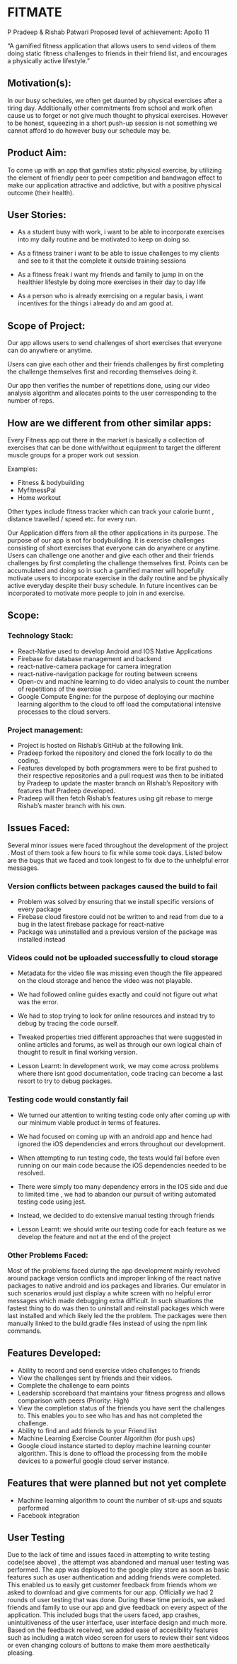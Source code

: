 # FITMATE
P Pradeep & Rishab Patwari
Proposed level of achievement:  Apollo 11

“A gamified fitness application that allows users to send videos of them doing static fitness challenges to friends in their friend list, and encourages a physically active lifestyle.”

## Motivation(s):
In our busy schedules, we often get daunted by physical exercises after a tiring day. Additionally other commitments from school and work often cause us to forget or not give much thought to physical exercises. However to be honest, squeezing in a short push-up session is not something we cannot afford to do however busy our schedule may be. 

## Product Aim:
To come up with an app that gamifies static physical exercise, by utilizing the element of friendly peer to peer competition and bandwagon effect to make our application attractive and addictive, but with a positive physical outcome (their health).

## User Stories:
- As a student busy with work, i want to be able to incorporate exercises into my daily routine and be motivated to keep on doing so.

- As a fitness trainer i want to be able to issue challenges to my clients and see to it that the complete it outside training sessions

- As a fitness freak i want my friends and family to jump in on the healthier lifestyle by doing more exercises  in their day to day life

- As a person who is already exercising on a regular basis, i want incentives for the things i already do and am good at.

## Scope of Project:
Our app allows users to send challenges of short exercises that everyone can do anywhere or anytime. 

Users can give each other and their friends challenges by first completing the challenge themselves first and recording themselves doing it.

Our app then verifies the number of repetitions done, using our video analysis algorithm and allocates points to the user corresponding to the number of reps.
 

## How are we different from other similar apps:
Every Fitness app out there in the market is basically a collection of exercises that can be done with/without equipment to target the different muscle groups for a proper work out session. 

Examples:
- Fitness & bodybuilding
- MyfitnessPal
- Home workout

Other types include fitness tracker which can track your calorie burnt , distance travelled / speed etc. for every run.

Our Application differs from all the other applications in its purpose. The purpose of our app is not for bodybuilding. It is exercise challenges consisting of short exercises that everyone can do anywhere or anytime. Users can challenge one another and give each other and their friends challenges by first completing the challenge themselves first. Points can be accumulated and doing so in such a gamified manner will hopefully motivate users to incorporate exercise in the daily routine and be physically active everyday despite their busy schedule. In future incentives can be incorporated to motivate more people to join in and exercise.


## Scope:
### Technology Stack:
- React-Native used to develop Android and IOS Native Applications
- Firebase for database management and backend
- react-native-camera package for camera integration
- react-native-navigation package for routing between screens
- Open-cv and machine learning to do video analysis to count the number of repetitions of the exercise
- Google Compute Engine: for the purpose of deploying our machine learning algorithm to the cloud to off load the computational intensive processes to the cloud servers.

### Project management:

- Project is hosted on Rishab’s GitHub at the following link. 
- Pradeep forked the repository and cloned the fork locally to do the coding. 
- Features developed by both programmers were to be first pushed to their respective repositories and a pull request was then to be initiated by Pradeep to update the master branch on RIshab’s Repository with features that Pradeep developed. 
- Pradeep will then fetch Rishab’s features using git rebase to merge Rishab’s master branch with his own. 


## Issues Faced:
Several minor issues were faced throughout the development of the project . Most of them took a few hours to fix while some took days. Listed below are the bugs that we faced and took longest to fix due to the unhelpful error messages.

### Version conflicts between packages caused the build to fail
- Problem was solved by ensuring that we install specific versions of every package 
- Firebase cloud firestore could not be written to and read from due to a bug in the latest firebase package for react-native
- Package was uninstalled and a previous version of the package was installed instead


### Videos could not be uploaded successfully to cloud storage 
- Metadata for the video file was missing even though the file appeared on the cloud storage and hence the video was not playable.
- We had followed online guides exactly and could not figure out what was the error.
- We had to stop trying to look for online resources and instead try to debug by tracing the code ourself.
- Tweaked properties tried different approaches that were suggested in online articles and forums, as well as through our own logical chain of thought to result in final working version.

- Lesson Learnt: In development work, we may come across problems where there isnt good documentation, code tracing can become a last resort to try to debug packages.

### Testing code would constantly fail
- We turned our attention to writing testing code only after coming up with our minimum viable product in terms of features.
- We had focused on coming up with an android app and hence had ignored the iOS dependencies and errors throughout our development.
- When attempting to run testing code, the tests would fail before even running on our main code because the iOS dependencies needed to be resolved. 
- There were simply too many dependency errors in the IOS side and due to limited time , we had to abandon our pursuit of writing automated testing code using jest.
- Instead, we decided to do extensive manual testing through friends

- Lesson Learnt: we should write our testing code for each feature as we develop the feature and not at the end of the project


### Other Problems Faced:

Most of the problems faced during the app development mainly revolved around package version conflicts and improper linking of the react native packages to native android and ios packages and libraries. Our emulator in such scenarios would just display a white screen with no helpful error messages which made debugging extra difficult. In such situations the fastest thing to do was then to uninstall and reinstall packages which were last installed and which likely led the the problem. The packages were then manually linked to the build.gradle files instead of using the npm link commands.

## Features Developed:
- Ability to record and send exercise video challenges to friends 
- View the challenges sent by friends and their videos.
- Complete the challenge to earn points
- Leadership scoreboard that maintains your fitness progress and allows comparison with peers (Priority: High)
- View the completion status of the friends you have sent the challenges to. This enables you to see who has and has not completed the challenge. 
- Ability to find and add friends to your Friend list
- Machine Learning Exercise Counter Algorithm (for push ups)
- Google cloud instance started to deploy machine learning counter algorithm. This is done to offload the processing from the mobile devices to a powerful google cloud server instance. 

## Features that were planned but not yet complete
- Machine learning algorithm to count the number of sit-ups and squats performed
- Facebook integration


## User Testing
Due to the lack of time and issues faced in attempting to write testing code(see above) , the attempt was abandoned and manual user testing was performed. The app was deployed to the google play store as soon as basic features such as user authentication and adding friends were completed. This enabled us to easily get customer feedback from friends whom we asked to download and give comments for our app. Officially we had 2 rounds of user testing that was done. During these time periods, we asked friends and family to use our app and give feedback on every aspect of the application. This included bugs that the users faced, app crashes, unintuitiveness of the user interface, user interface design and much more. Based on the feedback received, we added ease of accesibility features such as including a watch video screen for users to review their sent videos or even changing colours of buttons to make them more aesthetically pleasing.


```
